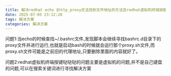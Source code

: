 ```yaml
---
title: 解决redhat echo $http_proxy无法找到文件地址的方法及redhat虚拟机终端按键哒哒哒声音的问题探讨
date: 2025-07-05 23:12:28
tags: 解决方案
categories: 解决方案
---
```


问题1:当echo的时候查找~/.bashrc文件,发现脚本会继续寻找bashrc.d目录下的proxy文件并进行运行,也就是启动bash的时候就会运行那个proxy.sh文件,而proxy.sh文件可能是之前旧的代理地址,只要删除里面的内容就好了。

问题2:redhat虚拟机终端按键哒哒哒的问题主要是虚拟机的问题,并不是自己键盘的问题,可以在搜索关键词进行寻找解决方案
